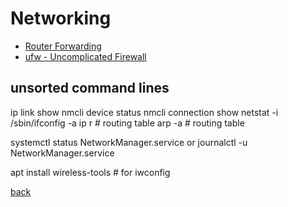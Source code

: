 Networking
==========

* [Router Forwarding](forwarding.md)
* [ufw - Uncomplicated Firewall](ufw.md)

unsorted command lines
----------------------

ip link show
nmcli device status
nmcli connection show
netstat -i
/sbin/ifconfig -a
ip r # routing table
arp -a	# routing table

systemctl status NetworkManager.service or
journalctl -u NetworkManager.service

apt install wireless-tools	# for iwconfig

[back](../)

